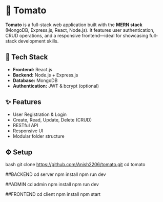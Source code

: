 # 🍅 Tomato

**Tomato** is a full-stack web application built with the **MERN stack** (MongoDB, Express.js, React, Node.js). It features user authentication, CRUD operations, and a responsive frontend—ideal for showcasing full-stack development skills.

## 🚀 Tech Stack

- **Frontend:** React.js  
- **Backend:** Node.js + Express.js  
- **Database:** MongoDB  
- **Authentication:** JWT & bcrypt (optional)  

## ✨ Features

- User Registration & Login  
- Create, Read, Update, Delete (CRUD)  
- RESTful API  
- Responsive UI  
- Modular folder structure  

## ⚙️ Setup

bash
git clone https://github.com/Anish2206/tomato.git
cd tomato

##BACKEND
cd server
npm install
npm run dev

##ADMIN
cd admin
npm install
npm run dev

##FRONTEND
cd client
npm install
npm start



